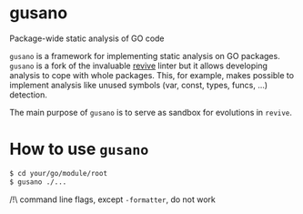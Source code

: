 # gusano

Package-wide static analysis of GO code

`gusano` is a framework for implementing static analysis on GO packages.
`gusano` is a fork of the invaluable [revive](https://github.com/mgechev/revive) linter but it allows developing analysis to cope with whole packages. This, for example, makes possible to implement analysis like unused symbols (var, const, types, funcs, ...) detection.

The main purpose of `gusano` is to serve as sandbox for evolutions in `revive`.

# How to use `gusano`

```bash
$ cd your/go/module/root
$ gusano ./...
```

/!\ command line flags, except `-formatter`, do not work
